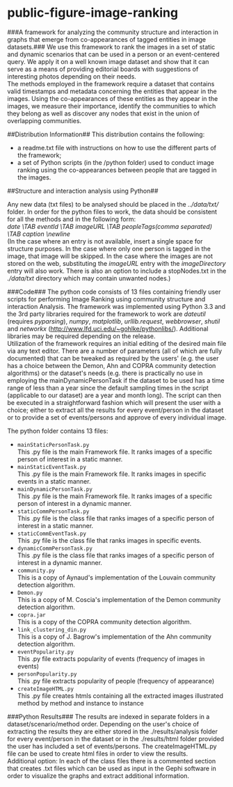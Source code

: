 public-figure-image-ranking
===========================

###A framework for analyzing the community structure and interaction in graphs that emerge from co-appearances of tagged entities in image datasets.###
We use this framework to rank the images in a set of static and dynamic scenarios that can be used in a person or an event-centered query. We apply it on a well known image dataset and show that it can serve as a means of providing editorial boards with suggestions of interesting photos depending on their needs.  
The methods employed in the framework require a dataset that contains valid timestamps and metadata concerning the entities that appear in the images. Using the co-appearances of these entities as they appear in the images, we measure their importance, identify the communities to which they belong as well as discover any nodes that exist in the union of overlapping communities.

##Distribution Information##
This distribution contains the following:  
* a readme.txt file with instructions on how to use the different parts of the framework;
* a set of Python scripts (in the /python folder) used to conduct image ranking using the co-appearances between people that are tagged in the images.

##Structure and interaction analysis using Python##

Any new data (txt files) to be analysed should be placed in the _../data/txt/_ folder.
In order for the python files to work, the data should be consistent for all the methods and in the following form:  
_date \TAB eventId \TAB imageURL \TAB peopleTags(comma separated) \TAB caption \newline_  
(In the case where an entry is not available, insert a single space for structure purposes. In the case where only one person is tagged in the image, that image will be skipped. In the case where the images are not stored on the web, substituting the _imageURL_ entry with the _imageDirectory_ entry will also work. There is also an option to include a stopNodes.txt in the _./data/txt_ directory which may contain unwanted nodes.)

###Code###
The python code consists of 13 files containing friendly user scripts for performing Image Ranking using community structure and interaction Analysis.
The framework was implemented using Python 3.3 and the 3rd party libraries required for the framework to work are _dateutil_ (requires _pyparsing_), _numpy_, _matplotlib_, _urllib.request_, _webbrowser_, _shutil_ and _networkx_ (http://www.lfd.uci.edu/~gohlke/pythonlibs/). Additional libraries may be required depending on the release.  
Utilization of the framework requires an initial editing of the desired main file via any text editor. There are a number of parameters (all of which are fully documented) that can be tweaked as required by the users' (e.g. the user has a choice between the Demon, Ahn and COPRA community detection algorithms) or the dataset's needs (e.g. there is practically no use in employing the mainDynamicPersonTask if the dataset to be used has a time range of less than a year since the default sampling times in the script (applicable to our dataset) are a year and month long). The script can then be executed in a straightforward fashion which will present the user with a choice; either to extract all the results for every event/person in the dataset or to provide a set of events/persons and approve of every individual image.   

The python folder contains 13 files:
* <code>mainStaticPersonTask.py</code>  
    This .py file is the main Framework file. It ranks images of a specific person of interest in a static manner.
* <code>mainStaticEventTask.py</code>  
    This .py file is the main Framework file. It ranks images in specific events in a static manner.
* <code>mainDynamicPersonTask.py</code>  
    This .py file is the main Framework file. It ranks images of a specific person of interest in a dynamic manner.
* <code>staticCommPersonTask.py</code>  
    This .py file is the class file that ranks images of a specific person of interest in a static manner.
* <code>staticCommEventTask.py</code>  
    This .py file is the class file that ranks images in specific events.
* <code>dynamicCommPersonTask.py</code>  
    This .py file is the class file that ranks images of a specific person of interest in a dynamic manner.
* <code>community.py</code>  
    This is a copy of Aynaud's implementation of the Louvain community detection algorithm.
* <code>Demon.py</code>  
    This is a copy of M. Coscia's implementation of the Demon community detection algorithm.
* <code>copra.jar</code>  
    This is a copy of the COPRA community detection algorithm.
* <code>link_clustering_din.py</code>  
    This is a copy of J. Bagrow's implementation of the Ahn community detection algorithm.
* <code>eventPopularity.py</code>  
    This .py file extracts popularity of events (frequency of images in events)
* <code>personPopularity.py</code>  
    This .py file extracts popularity of people (frequency of appearance)
* <code>createImageHTML.py</code>  
    This .py file creates htmls containing all the extracted images illustrated method by method and instance to instance


###Python Results###
The results are indexed in separate folders in a dataset/scenario/method order. Depending on the user's choice of extracting the results they are either stored in the ./results/analysis folder for every event/person in the dataset or in the ./results/html folder provided the user has included a set of events/persons. The createImageHTML.py file can be used to create html files in order to view the results.   
Additional option: In each of the class files there is a commented section that creates .txt files which can be used as input in the Gephi software in order to visualize the graphs and extract additional information.